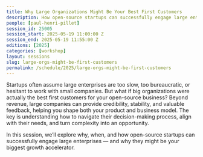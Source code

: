 ```yaml
---
title: Why Large Organizations Might Be Your Best First Customers
description: How open-source startups can successfully engage large enterprises
people: [paul-henri-pillet]
session_id: 25005
session_start: 2025-05-19 11:00:00 Z
session_end: 2025-05-19 11:55:00 Z 
editions: [2025]
categories: [workshop]
layout: sessions
slug: large-orgs-might-be-first-customers
permalink: /schedule/2025/large-orgs-might-be-first-customers
---
```


Startups often assume large enterprises are too slow, too bureaucratic, or hesitant to work with small 
companies. But what if big organizations were actually the best first customers for your open-source business?
Beyond revenue, large companies can provide credibility, stability, and valuable feedback, helping you shape 
both your product and business model. The key is understanding how to navigate their decision-making process, 
align with their needs, and turn complexity into an opportunity.

In this session, we’ll explore why, when, and how open-source startups can successfully engage large enterprises
— and why they might be your biggest growth accelerator.
